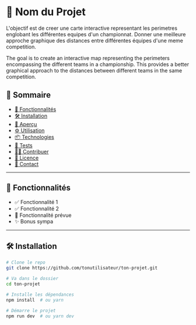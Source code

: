 # 📌 Nom du Projet

L'objectif est de creer une carte interactive representant les perimetres englobant les différentes equipes d'un championnat. Donner une meilleure approche graphique des distances entre différentes équipes d'une meme competition.

The goal is to create an interactive map representing the perimeters encompassing the different teams in a championship. This provides a better graphical approach to the distances between different teams in the same competition.

## 🔗 Sommaire

- [🚀 Fonctionnalités](#-fonctionnalités)
- [🛠️ Installation](#️-installation)
- [📸 Aperçu](#-aperçu)
- [⚙️ Utilisation](#️-utilisation)
- [📦 Technologies](#-technologies)
- [🧪 Tests](#-tests)
- [🧑‍💻 Contribuer](#-contribuer)
- [📄 Licence](#-licence)
- [🙋 Contact](#-contact)

---

## 🚀 Fonctionnalités

- ✅ Fonctionnalité 1
- ✅ Fonctionnalité 2
- 🚧 Fonctionnalité prévue
- ✨ Bonus sympa

---

## 🛠️ Installation

```bash
# Clone le repo
git clone https://github.com/tonutilisateur/ton-projet.git

# Va dans le dossier
cd ton-projet

# Installe les dépendances
npm install  # ou yarn

# Démarre le projet
npm run dev  # ou yarn dev


